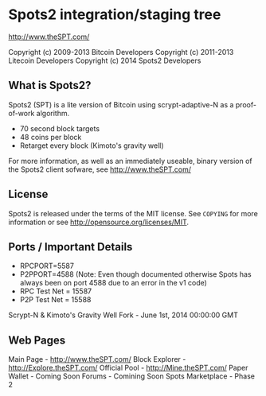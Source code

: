 Spots2 integration/staging tree
================================

http://www.theSPT.com/

Copyright (c) 2009-2013 Bitcoin Developers
Copyright (c) 2011-2013 Litecoin Developers
Copyright (c) 2014 Spots2 Developers

What is Spots2?
----------------

Spots2 (SPT) is a lite version of Bitcoin using scrypt-adaptive-N as a proof-of-work algorithm.
 - 70 second block targets
 - 48 coins per block
 - Retarget every block (Kimoto's gravity well)

For more information, as well as an immediately useable, binary version of
the Spots2 client sofware, see http://www.theSPT.com/


License
-------

Spots2 is released under the terms of the MIT license. See `COPYING` for more
information or see http://opensource.org/licenses/MIT.


Ports / Important Details
-------------------------

 - RPCPORT=5587
 - P2PPORT=4588 (Note: Even though documented otherwise Spots has always been on port 4588 due to an error in the v1 code)
 - RPC Test Net = 15587
 - P2P Test Net = 15588

Scrypt-N & Kimoto's Gravity Well Fork - June 1st, 2014 00:00:00 GMT

Web Pages
---------
Main Page - http://www.theSPT.com/
Block Explorer - http://Explore.theSPT.com/
Official Pool - http://Mine.theSPT.com/
Paper Wallet - Coming Soon
Forums - Comining Soon
Spots Marketplace - Phase 2
